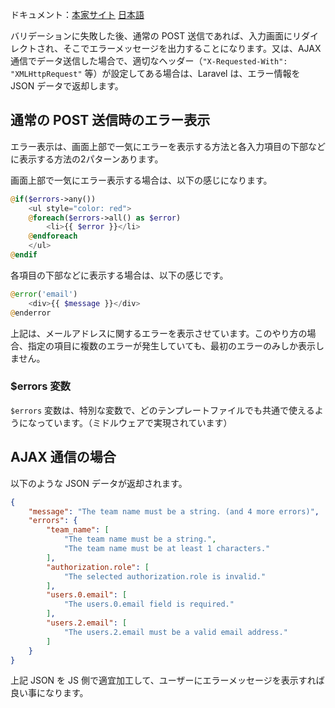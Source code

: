 ドキュメント：[本家サイト](https://laravel.com/docs/11.x/validation#quick-displaying-the-validation-errors) [日本語](https://readouble.com/laravel/11.x/ja/validation.html#quick-displaying-the-validation-errors)

バリデーションに失敗した後、通常の POST 送信であれば、入力画面にリダイレクトされ、そこでエラーメッセージを出力することになります。又は、AJAX 通信でデータ送信した場合で、適切なヘッダー（`"X-Requested-With": "XMLHttpRequest"` 等）が設定してある場合は、Laravel は、エラー情報を JSON データで返却します。

## 通常の POST 送信時のエラー表示
エラー表示は、画面上部で一気にエラーを表示する方法と各入力項目の下部などに表示する方法の2パターンあります。

画面上部で一気にエラー表示する場合は、以下の感じになります。
```php
@if($errors->any())
    <ul style="color: red">
    @foreach($errors->all() as $error)
        <li>{{ $error }}</li>
    @endforeach
    </ul>
@endif
```

各項目の下部などに表示する場合は、以下の感じです。
```php
@error('email')
    <div>{{ $message }}</div>
@enderror
```

上記は、メールアドレスに関するエラーを表示させています。このやり方の場合、指定の項目に複数のエラーが発生していても、最初のエラーのみしか表示しません。

### $errors 変数
`$errors` 変数は、特別な変数で、どのテンプレートファイルでも共通で使えるようになっています。（ミドルウェアで実現されています）

## AJAX 通信の場合
以下のような JSON データが返却されます。

```json
{
    "message": "The team name must be a string. (and 4 more errors)",
    "errors": {
        "team_name": [
            "The team name must be a string.",
            "The team name must be at least 1 characters."
        ],
        "authorization.role": [
            "The selected authorization.role is invalid."
        ],
        "users.0.email": [
            "The users.0.email field is required."
        ],
        "users.2.email": [
            "The users.2.email must be a valid email address."
        ]
    }
}
```

上記 JSON を JS 側で適宜加工して、ユーザーにエラーメッセージを表示すれば良い事になります。

